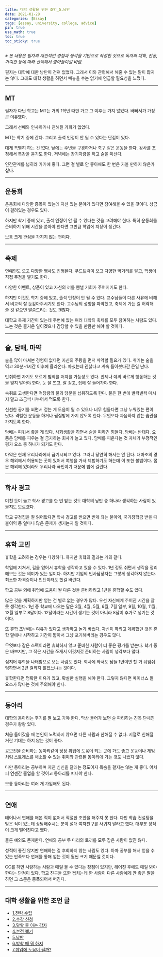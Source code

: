 ```yaml
---
title: 대학 생활을 위한 조언_5.낭만
date: 2021-01-28
categories: [Essay]
tags: [essay, university, college, advice]
pin: true
use_math: true
toc: true
toc_sticky: true
---
```


_※ 본 내용은 필자의 개인적인 경험과 생각을 기반으로 작성한 것으로 독자의 대학, 전공, 가치관 등에 따라 선택해서 받아들이길 바람._  

필자는 대학에 대한 낭만이 전혀 없었다. 그래서 이와 관련해서 해줄 수 있는 말이 많지는 않다. 그래도 대학 생활을 하면서 빼놓을 수는 없기에 언급할 필요성을 느꼈다.

***

## __MT__

필자가 다닌 학교는 MT는 거의 1학년 때만 가고 그 이후는 가지 않았다. 바빠서가 가장 큰 이유였다.

그래서 선배와 인사하거나 친해질 기회가 없었다.

MT는 학기 중에 간다. 그리고 출석 인정이 안 될 수 있다는 단점이 있다.

대게 특별히 하는 건 없다. 낮에는 주변을 구경하거나 축구 같은 운동을 한다. 강사를 초청해서 특강을 듣기도 한다. 저녁에는 장기자랑을 하고 술을 마신다.

인간관계를 넓히러 가기에 좋다. 그런 걸 별로 안 좋아해도 한 번은 가볼 만하지 않은가 싶다.

***

## __운동회__

운동회에 다양한 종목이 있는데 자신 있는 분야가 있다면 참여해볼 수 있을 것이다. 상금이 걸려있는 경우도 있다.

하지만 학기 중에 있고, 출석 인정이 안 될 수 있다는 것을 고려해야 한다. 특히 운동회를 준비하기 위해 시간을 쏟아야 한다면 그만큼 학업에 지장이 생긴다.

보통 크게 관심을 가지지 않는 편이다.

***

## __축제__

연예인도 오고 다양한 행사도 진행된다. 푸드트럭이 오고 다양한 먹거리를 팔고, 학생이 직접 주점을 열기도 한다.

다양한 이벤트, 상품이 있고 자신의 끼를 뽐낼 기회가 주어지기도 한다.

하지만 이것도 학기 중에 있고, 출석 인정이 안 될 수 있다. 교수님들이 다른 사유에 비해서 비교적 잘 눈감아주시기도 한다. 교수님의 성향을 파악했고, 축제에 가는 걸 허락해 줄 것 같으면 말씀드리는 것도 괜찮다.

대학교 축제 기간이 있는데 주변에 있는 여러 대학의 축제를 모두 참여하는 사람도 있다. 노는 것은 즐거운 일이겠으나 감당할 수 있을 만큼만 해야 할 것이다.

***

## __술, 담배, 마약__

술을 많이 마셔본 경험이 없다면 자신의 주량을 먼저 파악할 필요가 있다. 취기는 술을 먹고 30분~1시간 이후에 올라온다. 마셨는데 괜찮다고 계속 들이붓다간 큰일 난다.

만취하면 자기도 모르게 범죄를 저지를 가능성도 있다. 언제나 예의 바르게 행동하는 것을 잊지 말아야 한다. 눈 잘 뜨고, 잘 걷고, 집에 잘 들어가야 한다.

숙취로 고생한다면 적당량의 물과 당분을 섭취하도록 한다. 물은 한 번에 벌컥벌컥 마시지 말고 조금씩 나누어서 먹도록 한다.

신선한 공기를 쐬면서 걷는 게 도움이 될 수 있으나 너무 힘들다면 그냥 누워있는 편이 낫다. 격렬한 운동을 하거나 찜질방에 가지 않도록 한다. 무엇보다 과음하지 않는 습관을 가지도록 한다.

담배는 피워서 좋을 게 없다. 사회생활을 하면서 술을 피하긴 힘들다. 담배는 반대다. 요즘은 담배를 피우는 걸 금지하는 회사가 늘고 있다. 담배를 피운다는 것 자체가 부정적인 평가 요소 중 하나가 되기도 한다.

마약은 현재 우리나라에서 금기시되고 있다. 그러니 당연히 해서는 안 된다. 대마초의 경우 해외에서 허용되는 곳이 있어서 여행을 가서 체험하기도 하는데 이 또한 불법이다. 몸은 해외에 있더라도 우리나라 국민이기 때문에 법에 걸린다.

***

## __학사 경고__

미친 듯이 놀고 학사 경고를 한 번 받는 것도 대학의 낭만
중 하나라 생각하는 사람이 있을지도 모르겠다.

학교 규정집을 잘 읽어봤다면 학사 경고를 받으면 받게 되는 불이익, 국가장학금 받을 때 불이익 등 얼마나 많은 문제가 생기는지 알 것이다.

***

## __휴학 고민__

휴학을 고려하는 경우는 다양하다. 하지만 휴학의 결과는 거의 같다.

학업에 지쳐서, 길을 잃어서 휴학을 생각하고 있을 수 있다. 1년 정도 쉬면서 생각을 정리해보는 것은 의미가 있는 일이다. 하지만 기업의 인사담당자는 그렇게 생각하지 않는다. 최소한 자격증이나 인턴이라도 했길 바란다.

학교 공부 외에 취업에 도움이 될 다른 것들 준비하려고 1년을 휴학할 수도 있다.

많은 것을 계획하지만 얻는 건 별로 없는 경우가 많다. 우선 자신에게 주어진 시간을 잘 못 생각한다. 1년 중 학교에 나오는 달은 3월, 4월, 5월, 6월, 7월 일부, 9월, 10월, 11월, 12월 일부로 8달이다. 12달이라는 시간이 생기는 것이 아니라 8달이 추가로 생기는 것이다.

또 휴학 초반에는 여유가 있다고 생각하고 놀기 바쁘다. 자신이 하려고 계획했던 것은 휴학 말에나 시작하고 기간이 짧아서 그냥 포기해버리는 경우도 많다.

무엇보다 같은 스펙이라면 휴학하지 않고 준비한 사람이 더 좋은 평가를 받는다. 학기 중은 바쁘지만, 그 작은 시간을 쪼개서 이것저것 준비하는 사람이 생각보다 많다.

심지어 휴학을 나태함으로 보는 사람도 있다. 회사에 와서도 남들 1년이면 할 거 쉬엄쉬엄하면서 2년 걸리지 않겠느냐는 것이다.

휴학한다면 명확한 이유가 있고, 확실한 실행을 해야 한다. 그렇지 않다면 마이너스 될 요소가 많다는 것에 주의해야 한다.

***

## __동아리__

대학의 동아리는 후기를 잘 보고 가야 한다. 막상 들어가 보면 술 파티하는 친목 단체인 경우가 왕왕 있다.

처음 들어갔을 때 본인이 노력하지 않으면 다른 사람과 친해질 수 없다. 저절로 친해질 거란 기대는 하지 않는 것이 좋다.

공모전을 준비하는 동아리같이 당장 취업에 도움이 되는 곳에 가도 좋고 운동이나 게임처럼 스트레스를 해소할 수 있는 취미와 관련된 동아리에 가는 것도 나쁘지 않다.

다만 동아리는 공부하며 지친 심신을 달래는 정도이지 목숨을 걸지는 않는 게 좋다. 어차피 언젠간 졸업을 할 것이고 동아리를 떠나야 한다.

보통 동아리는 여러 개 가입해도 된다.

***

## __연애__

태어나서 연애를 해본 적이 없어서 적절한 조언을 해주지 못 한다. 다만 학습 컨설팅을 받은 적이 있는데 상담해주시는 분이 절대 여자친구를 사귀지 말라고 했다. 대부분 성적이 크게 떨어진다고 했다.

물론 예외도 존재한다. 연애와 공부 두 마리의 토끼를 모두 잡은 사람이 없진 않다.

성적이 좋진 않지만 연애하는 걸 후회하지 않는 사람도 있다. 아마 공부를 해서 얻을 수 있는 만족보다 연애를 통해 얻는 것이 훨씬 크기 때문일 것이다.

CC를 하면 사랑하는 사람과 매일 볼 수 있다는 장점이 있지만, 헤어진 후에도 매일 봐야 한다는 단점이 있다. 학교 친구들 또한 겹치는데 한 사람이 다른 사람에게 안 좋은 말을 하면 그 소문은 증폭되어서 퍼진다.

***

## __대학 생활을 위한 조언 글__

- [1.전략 수립](https://chalgx.github.io/essay/AdviceforUniversity1)
- [2.수강 신청](https://chalgx.github.io/essay/AdviceforUniversity2)
- [3.말할 줄 아는 감자](https://chalgx.github.io/essay/AdviceforUniversity3)
- [4.본전 뽑기](https://chalgx.github.io/essay/AdviceforUniversity4)
- [5.낭만](https://chalgx.github.io/essay/AdviceforUniversity5)
- [6.방학 때 뭐 하지](https://chalgx.github.io/essay/AdviceforUniversity6)
- [7.취업에 도움이 될까?](https://chalgx.github.io/essay/AdviceforUniversity7)
